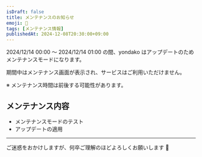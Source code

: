 ```yaml
---
isDraft: false
title: メンテナンスのお知らせ
emoji: 🚧
tags: [メンテナンス情報]
publishedAt: 2024-12-08T20:30:00+09:00
---
```


2024/12/14 00:00 ～ 2024/12/14 01:00 の間、yondako はアップデートのためメンテナンスモードになります。

期間中はメンテナンス画面が表示され、サービスはご利用いただけません。

※ メンテナンス時間は前後する可能性があります。

## メンテナンス内容

- メンテナンスモードのテスト
- アップデートの適用

---

ご迷惑をおかけしますが、何卒ご理解のほどよろしくお願いします 🐙
